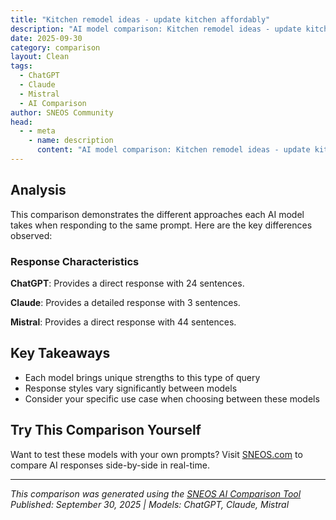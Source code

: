 ```yaml
---
title: "Kitchen remodel ideas - update kitchen affordably"
description: "AI model comparison: Kitchen remodel ideas - update kitchen affordably..."
date: 2025-09-30
category: comparison
layout: Clean
tags:
  - ChatGPT
  - Claude
  - Mistral
  - AI Comparison
author: SNEOS Community
head:
  - - meta
    - name: description
      content: "AI model comparison: Kitchen remodel ideas - update kitchen affordably..."
---
```


<ChatComparison
  title="Kitchen remodel ideas - update kitchen affordably"
  prompt="Kitchen remodel ideas - update kitchen affordably"
  :responses='{
    "ChatGPT": "Updating your kitchen affordably can make a big impact without breaking the bank. Here are some budget-friendly kitchen remodel ideas:\n\n1. **Paint Cabinets:** Instead of replacing cabinets, give them a fresh coat of paint. Choose a trendy color like soft gray, navy blue, or classic white.\n\n2. **Update Hardware:** Swap out old handles and knobs with modern, stylish hardware for an instant update.\n\n3. **Open Shelving:** Remove some cabinet doors or replace upper cabinets with open shelves to create a more open and contemporary look.\n\n4. **Backsplash Upgrade:** Install a peel-and-stick backsplash or use inexpensive tiles to add personality and color behind your stove or sink area.\n\n5. **New Faucet:** Replace your faucet with a sleek, modern one with features like a pull-down sprayer.\n\n6. **Lighting:** Change outdated fixtures to more modern, energy-efficient LED lighting. Under-cabinet lighting can also brighten the workspace.\n\n7. **Countertop Makeover:** Use countertop paint kits or laminate overlay to refresh old countertops without full replacement.\n\n8. **Decor \u0026 Accessories:** Add new rugs, colorful dish towels, and decorative items to liven up the space.\n\n9. **Organize:** Invest in organizational tools like drawer dividers, lazy Susans, or pull-out shelves to make the kitchen more functional.\n\n10. **DIY Projects:** Consider DIY options for simple updates to save on labor costs.\n\nWould you like suggestions tailored to a specific style or kitchen size?",
    "Claude": "Here are budget-friendly kitchen remodel ideas to give your space a fresh look without breaking the bank:\n\n## **Paint \u0026 Color**\n- **Paint cabinets** instead of replacing them (huge impact for ~$200-500)\n- **Update wall color** with modern neutrals or bold accent walls\n- **Paint appliances** with appliance-specific paint if they\u0027re outdated but functional\n\n## **Hardware \u0026 Fixtures**\n- **Replace cabinet handles and pulls** - instant modern update ($50-200)\n- **Swap out faucets** for brushed gold, matte black, or stainless options\n- **Update light fixtures** with pendant lights or under-cabinet LED strips\n\n## **Countertops (Budget Options)**\n- **Butcher block** - warm and affordable\n- **Laminate** - modern options mimic stone beautifully\n- **Paint existing countertops** with countertop paint kits\n- **Peel-and-stick granite film** for a temporary fix\n\n## **Backsplash**\n- **Subway tiles** - classic and affordable\n- **Peel-and-stick tiles** - DIY-friendly, removable\n- **Paint with stencils** for a tile look\n\n## **Storage \u0026 Organization**\n- **Add open shelving** instead of upper cabinets\n- **Install drawer organizers** and pull-out shelves\n- **Mount magnetic strips** for knives and spices\n\n## **Quick Wins**\n- **Deep clean everything** - you\u0027d be surprised at the difference\n- **Replace old caulk** around sinks and counters\n- **Add plants** and new decor accessories\n\n**Budget estimate: $500-3,000** depending on how much you DIY vs. hire out.\n\nWhat\u0027s your approximate budget and biggest pain point with your current kitchen?",
    "Mistral": "Remodeling a kitchen can be a significant investment, but there are many ways to update your kitchen affordably. Here are some budget-friendly ideas:\n\n1. **Paint or Refinish Cabinets**: Instead of replacing cabinets, consider painting or refinishing them. This can dramatically change the look of your kitchen at a fraction of the cost.\n\n2. **Update Hardware**: Replacing cabinet handles and drawer pulls can give your kitchen a fresh look. Choose hardware that complements your new cabinet color or finish.\n\n3. **Install a New Backsplash**: A colorful tile or peel-and-stick backsplash can add a pop of color and style to your kitchen. Subway tiles or mosaic tiles are affordable options.\n\n4. **Paint the Walls**: A fresh coat of paint can brighten up your kitchen and make it feel new again. Choose a light color to make the space feel larger.\n\n5. **Update Lighting**: Replace old lighting fixtures with new, energy-efficient ones. Consider under-cabinet lighting for a modern touch.\n\n6. **Refinish Countertops**: If your countertops are in good condition, you can refinish them with a countertop paint kit. Alternatively, consider installing butcher block or laminate countertops, which are more affordable than stone or quartz.\n\n7. **Add Open Shelving**: Remove some cabinet doors to create open shelving. This can make your kitchen feel more spacious and is a great way to display attractive dishware.\n\n8. **Update the Sink and Faucet**: A new sink and faucet can make a big difference in the look and functionality of your kitchen. Choose a stylish, affordable option that fits your budget.\n\n9. **DIY Island**: If you have space, consider building a DIY kitchen island. This can add extra counter space and storage.\n\n10. **Flooring**: If your flooring needs an update, consider affordable options like vinyl, laminate, or even painting your existing floor.\n\n11. **Appliances**: If your appliances are outdated, consider buying energy-efficient models. You can often find good deals on floor models or scratch-and-dent appliances.\n\n12. **Decorative Accents**: Add personality to your kitchen with decorative accents like artwork, rugs, and window treatments.\n\n13. **Organize**: Declutter and organize your kitchen to make it feel more spacious and functional. Use storage solutions like shelf organizers, drawer dividers, and pantry bins.\n\n14. **Plants**: Adding plants can bring life and color to your kitchen. Choose low-maintenance varieties like succulents or herbs.\n\n15. **Second-Hand Shopping**: Look for gently used furniture, appliances, and decor at thrift stores, consignment shops, or online marketplaces.\n\nBy implementing some of these ideas, you can give your kitchen a fresh, updated look without breaking the bank."
  }'
  published-date="22:46"
/>

## Analysis

This comparison demonstrates the different approaches each AI model takes when responding to the same prompt. Here are the key differences observed:

### Response Characteristics

**ChatGPT**: Provides a direct response with 24 sentences. 

**Claude**: Provides a detailed response with 3 sentences. 

**Mistral**: Provides a direct response with 44 sentences. 

## Key Takeaways

- Each model brings unique strengths to this type of query
- Response styles vary significantly between models
- Consider your specific use case when choosing between these models

## Try This Comparison Yourself

Want to test these models with your own prompts? Visit [SNEOS.com](https://sneos.com) to compare AI responses side-by-side in real-time.

---

*This comparison was generated using the [SNEOS AI Comparison Tool](https://sneos.com)*
*Published: September 30, 2025 | Models: ChatGPT, Claude, Mistral*
